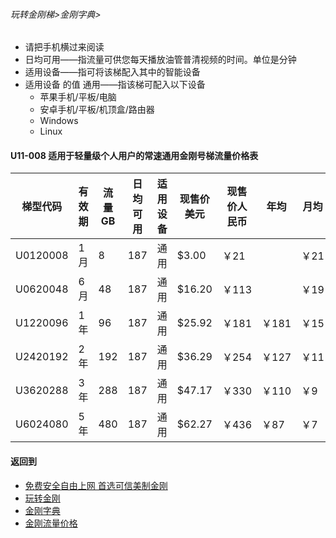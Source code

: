 ###### 玩转金刚梯>金刚字典>

- 请把手机横过来阅读
- 日均可用——指流量可供您每天播放油管普清视频的时间。单位是分钟
- 适用设备——指可将该梯配入其中的智能设备
- 适用设备 的值 通用——指该梯可配入以下设备
  - 苹果手机/平板/电脑
  - 安卓手机/平板/机顶盒/路由器
  - Windows
  - Linux

#### U11-008 适用于轻量级个人用户的常速通用金刚号梯流量价格表

|梯型代码 |有效期|流量  GB|日均可用|适用设备|现售价美元|现售价人民币|年均  |月均  |日均|
|--------|-----|------|--------------|------|------|-------|-----|-----|-----|
|U0120008 |1月	|8	|187	| 通用 |$3.00	|￥21	|	|￥21	|￥0.70	|																		
|U0620048 |6月	|48	|187	| 通用 |$16.20	|￥113	|	|￥19	|￥0.63	|																		
|U1220096 |1年	|96	|187	| 通用 |$25.92	|￥181	|￥181	|￥15	|￥0.50	|																		
|U2420192 |2年	|192	|187	| 通用 |$36.29	|￥254	|￥127	|￥11	|￥0.35	|																		
|U3620288 |3年	|288	|187	| 通用 |$47.17	|￥330	|￥110	|￥9	|￥0.31	|																		
|U6024080 |5年	|480	|187	| 通用 |$62.27	|￥436	|￥87	|￥7	|￥0.24	|																		

#### 返回到
- [免费安全自由上网 首选可信美制金刚](https://github.com/a2zitpro/web/blob/master/%E5%BE%80%E5%90%8E%E7%BF%BB.md)
- [玩转金刚](https://github.com/a2zitpro/web/blob/master/LadderFree/A.md)
- [金刚字典](https://github.com/a2zitpro/web/blob/master/LadderFree/kkDictionary/KKDictionary.md)
- [金刚流量价格](https://github.com/a2zitpro/web/blob/master/LadderFree/kkDictionary/Price/KKDTPrice.md)

